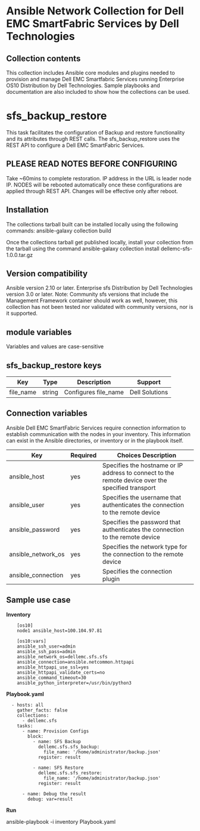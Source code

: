 Ansible Network Collection for Dell EMC SmartFabric Services by Dell Technologies
=================================================================================

Collection contents
-------------------
This collection includes Ansible core modules and plugins needed to provision and manage Dell EMC Smartfabric Services running Enterprise OS10 Distribution by Dell Technologies. Sample playbooks and documentation are also included to show how the collections can be used.

sfs_backup_restore
==================
This task facilitates the configuration of Backup and restore functionality and its attributes through REST calls. The sfs_backup_restore uses the REST API to configure a Dell EMC SmartFabric Services. 

PLEASE READ NOTES BEFORE CONFIGURING
------------------------------------
Take ~60mins to complete restoration. 
IP address in the URL is leader node IP.
NODES will be rebooted automatically once these configurations are applied through REST API. Changes will be effective only after reboot.

Installation
------------
The collections tarball built can be installed locally using the following commands:
ansible-galaxy collection build

Once the collections tarball get published locally, install your collection from the tarball using the command
ansible-galaxy collection install dellemc-sfs-1.0.0.tar.gz

Version compatibility
---------------------
Ansible version 2.10 or later.
Enterprise sfs Distribution by Dell Technologies version 3.0 or later.
Note: Community sfs  versions that include the Management Framework container should work as well, however, this collection has not been tested nor validated with community versions, nor is it supported.

module variables
----------------
Variables and values are case-sensitive

sfs_backup_restore keys
-----------------------
Key		      |	Type	|	Description			    |	Support        |
----------------------|---------|-------------------------------------------|------------------|
file_name  |	string	| Configures file_name    |	Dell Solutions |

Connection variables
--------------------
Ansible Dell EMC SmartFabric Services require connection information to establish communication with the nodes in your inventory. This information can exist in the Ansible directories, or inventory or in the playbook itself.

Key		    |	Required   |            	Choices	Description								    |
--------------------|--------------|--------------------------------------------------------------------------------------------------------|
ansible_host	    |	yes	   |	Specifies the hostname or IP address to connect to the remote device over the specified transport  |
ansible_user	    |	yes	   |	Specifies the username that authenticates the connection to the remote device			    |	
ansible_password    |	yes	   |	Specifies the password that authenticates the connection to the remote device			    |
ansible_network_os  |	yes	   |	Specifies the network type for the connection to the remote device			            |
ansible_connection  |	yes	   |	Specifies the connection plugin                                                                     |

Sample use case
---------------

**Inventory**

        [os10]
        node1 ansible_host=100.104.97.81

        [os10:vars]
        ansible_ssh_user=admin
        ansible_ssh_pass=admin
        ansible_network_os=dellemc.sfs.sfs
        ansible_connection=ansible.netcommon.httpapi
        ansible_httpapi_use_ssl=yes
        ansible_httpapi_validate_certs=no
        ansible_command_timeout=30
        ansible_python_interpreter=/usr/bin/python3

**Playbook.yaml**

      - hosts: all
        gather_facts: false
        collections: 
          - dellemc.sfs
        tasks:
          - name: Provision Configs
            block:
              - name: SFS Backup
                dellemc.sfs.sfs_backup:
                  file_name: '/home/administrator/backup.json'
                register: result

              - name: SFS Restore
                dellemc.sfs.sfs_restore:
                  file_name: '/home/administrator/backup.json'
                register: result

          - name: Debug the result
            debug: var=result
	 	
             	
**Run**

ansible-playbook -i inventory Playbook.yaml

